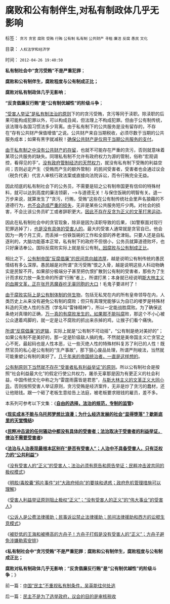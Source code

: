 # 腐败和公有制伴生,对私有制政体几乎无影响

标签： `贪污` `贪官` `腐败` `受贿` `行贿` `公有制` `私有制` `公共财产` `寻租` `廉洁` `反腐` `愚民` `文化` 

目录： `人权法学和经济学`

时间： `2012-04-26 19:40:50`

**私有制社会中“贪污受贿”不是严重犯罪**；

**腐败和公有制伴生，腐败程度与公有制成正比；**

**腐败对私有制政体几乎无影响**；

**“反贪倡廉反行贿”是“公有制优越性”的阶级斗争**；

[“受害人举证”是私有制法治的原则](../../../2012/4/25/法律援助和法治中的讼棍现象.md)下的的贪污受贿，贪污等同于渎职。除渎职的后果可能构成犯罪以外，可以构成丑闻，但法理上不构成犯罪。但由于公有制传统，该法理与各国习惯法多少背离。由于私有制下的公共服务是没有留存的，不存在“存有公共财产保值增值”之说。公共财产来自当期税收，必须尽数于当期的公共服务成本；如果有黑字就减税！[确保公共财产是仅用于当期公共服务的支付](../../../2010/11/9/广州亚运公交免费的乌托邦实验和户籍制度；.md)。

[由于私有制之中没有公共财产的存留](../../../2011/10/19/公有制的税收，是绝对的权力.md)，也就不可能存在严重的贪污，否则就意味着某项公共服务的缺失。同理私有制不允许有政府权力为源的管制，俗称“宏观调控，看得见的手”。[没有政府管制经济的天然权力](../../../2012/3/6/公共服务“差别定价”将导致巨大而低效的隐性税收.md)，就没有私有制下受贿的利益空间；否则必定产生（受贿而产生的额外管制）的民间受害者，受害者也会通过议会（税负代表）代言人审核行政法案或直接向法院诉讼，而令行贿完全无益。

因此彻底的私有制社会下的公务员，不需要是较之公有制帝国更有信仰的特殊材料，就可以达到高度的廉洁领薪，——>与道德无关！与保住饭碗的明智有关。退一万步来说，就算发生了“贪污，行贿，受贿”这些在公有制传统社会里声名狼藉的不道德行为，[也不会造成严重的损失](../../../2010/8/18/腐败和廉政的影响都被高估了；斯多葛没能拯救罗马.md)，无非是某些公共服务短斤少两。对社会的损害，不会比该公务员旷工或者辞职更大。[因此不存在反贪为正义的文革打黑运动](../../../2012/4/25/“受害者举证”排除斯大林正义.md)。

因此在私有制社会中的贪官现象，除非是因为渎职导致的后果，（如警察面对现行犯罪逃掉了），[也是没有具体的受害人的](../../../2012/4/20/没有受害人的“正义”的受害人.md)。最大的受害人通常就是贪官自已。他会因为一两个月工资，而丢掉一份铁饭碗的工作和全部的养老津贴。只要人还是自私逐利的，大脑功能基本正常，私有制下的政府不但很小，公务员就算道德败坏，也只好廉洁奉公。国际反腐败实际上就是反公有制[，因腐败与公有制成正比](../../../2010/7/21/炒作唐骏假文凭突显国民劣根性.md)。

相比之下，[公有制帝国“反腐倡廉”的民间意向越浓厚](../../../2010/3/1/要均贫富后才能民主吗？.md)，越是说明公有制传统的愚民情结有多么深厚。愚民越是对所谓“贪污受贿”恨之入骨，越是说明这些人科动物确实是民智不开。如果部分极端分子甚至把仇恨扩散到公有制的受害者，那些为了生计而求权力放一条生命的所谓“行贿”者上，所谓打黑；本身就已经说明[斯大林主义的血腥文革，正在张开恶魔吞吃无辜同胞的大口](../../../2012/4/23/私有制原则：世界上没有残害无辜的正义；.md)！毛鬼子要进村了！

[由于腐败实际上是公有制体制的伴生物](../../../2010/2/26/“反政府”是荒谬的.md)，包括无私党在内的所有皇帝领导在内，人类历史上从来没有避免公有制的腐败；但只有真理党能够认为自已的喽罗是特殊材料造的灭绝人性的东西（学名叫“雷锋精神”），所以一定能战胜腐败。为了确保这条绝对真理的正确，[万一真的有腐败发生的，如果那不能叫腐](../../../2009/12/5/无私的社会是不能反腐败的.md)败，那这个不小心被公众逮着鸡脚的，就一定是让不腐败的抓出来杀掉的鸡，让猴子们看个痛快。

[所谓“反腐倡廉”的逻辑](../../../2010/4/29/维护公有制公值耗散经济结构的三种人.md)，实际上就是“公有制不可动摇”，“公有制是绝对美好的”；如果公有制不是美好的，那一定是阶级敌人搞的鬼，不然就是美帝国主义亡贪官之心不死，最起码也是人性本恶，让一些灭绝人性的特殊材料复苏了利已的人性！既然官员的私心是公有制的“生产事故”，那下狠心废品处理，所谓严刑峻法，当然就可能重塑公有制的美好了。[几千年来的帝国统治者，一直是这样想的](../../../2010/3/1/讲民主的反腐败，从何说起？.md)。

[公有制原则下当然就不存在“受害者私有利益举证”的原则](../../../2012/4/20/法治与人治根本区别在“是否有受害人”.md)。所以公有制社会是按照“社会利益最大化”的假定行使公共权力，屠杀无辜那是因为有更正义的社会利益，中国传统文化中称之为“雷霆雨露皆是君恩”，[与斯大林主义的文革正义大同小异](../../../2012/4/25/“受害者举证”排除斯大林正义.md)。否则按照受害人举证原则，贪污受贿是经济案件，无非是炒了贪污的蠢材，还让他赔钱。跟一个砸了老板生意给告上法庭，被老板要求赔钱的雇员，差不多。

本系列可参考以下文集：《[**自由的选择，法治的规范，专制的监管**](../../../2011/7/16/自由的选择，法治的规范，专制的监管.md)》

《[**现实成本不能与乌托邦梦想比浪漫；为什么经济发展的社会“显得堕落”？歇斯底里的天堂情结**](../../../2012/4/19/民粹冲击波中歇斯底里的天堂情结.md)》

《[**民粹冲击波的任何骚动中都没有具体的受害者；法治取决于受害者的利益举证，律治不需要受害者**](../../../2012/4/20/食品安全竭斯底里的民粹和文革.md)》

《[**法治与人治表现最根本区别在“是否有受害人”；人治中不具备受害人，只有泛权力的“公共利益”**](../../../2012/4/20/法治与人治根本区别在“是否有受害人”.md)》

《[没有受害人的“正义”的受害人；法治必须有原告和原告举证；民粹冲击波共同的极权模式](../../../2012/4/20/没有受害人的“正义”的受害人.md)》

《[明胶/毒胶囊“鸦片事件”对“大政府倾向”的要挟和诱惑；政府危机管理措施可以理解](../../../2012/4/23/明胶／毒胶囊“鸦片事件”要挟“大政府倾向”.md)》

《[受害人利益举证原则阻止极权“正义”；“没有受害人的正义”的“伟大事业”的受害人](../../../2012/4/25/“受害者举证”排除斯大林正义.md)》

《[公诉人是公费法律援助；民事诉讼禁止法律援助；民间法律援助和西方的讼棍生意模式](../../../2012/4/25/法律援助和法治中的讼棍现象.md)》

《[被贬低的王海和被捧高的方舟子！方舟子打假是没有受害人的“正义”；方舟子避免涉嫌勒索安排](../../../2012/4/25/没有受害人的方舟子打假的受害人.md)》

《**私有制社会中“贪污受贿”不是严重犯罪**；**腐败和公有制伴生，腐败程度与公有制成正比；**

**腐败对私有制政体几乎无影响**；**“反贪倡廉反行贿”是“公有制优越性”的阶级斗争**；》



前一篇：[中国“民主”不重视私有制条件，吴英能往何处逃](../../../2012/4/25/中国“民主”不重视私有制条件，吴英能往何处逃.md)

后一篇：[民主不是为了选举政府，议会的目的是审核税收](../../../2012/4/26/民主不是为了选举政府，议会的目的是审核税收.md)